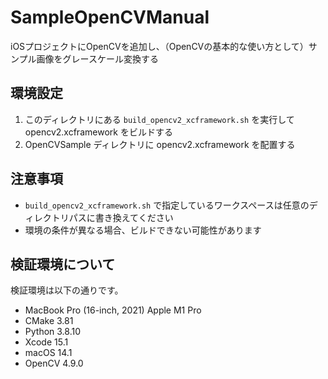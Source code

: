 # SampleOpenCVManual

iOSプロジェクトにOpenCVを追加し、（OpenCVの基本的な使い方として）サンプル画像をグレースケール変換する

## 環境設定

1. このディレクトリにある `build_opencv2_xcframework.sh` を実行して opencv2.xcframework をビルドする
2. OpenCVSample ディレクトリに opencv2.xcframework を配置する

## 注意事項

* `build_opencv2_xcframework.sh` で指定しているワークスペースは任意のディレクトリパスに書き換えてください
* 環境の条件が異なる場合、ビルドできない可能性があります

## 検証環境について

検証環境は以下の通りです。

* MacBook Pro (16-inch, 2021) Apple M1 Pro
* CMake 3.81
* Python 3.8.10
* Xcode 15.1
* macOS 14.1
* OpenCV 4.9.0